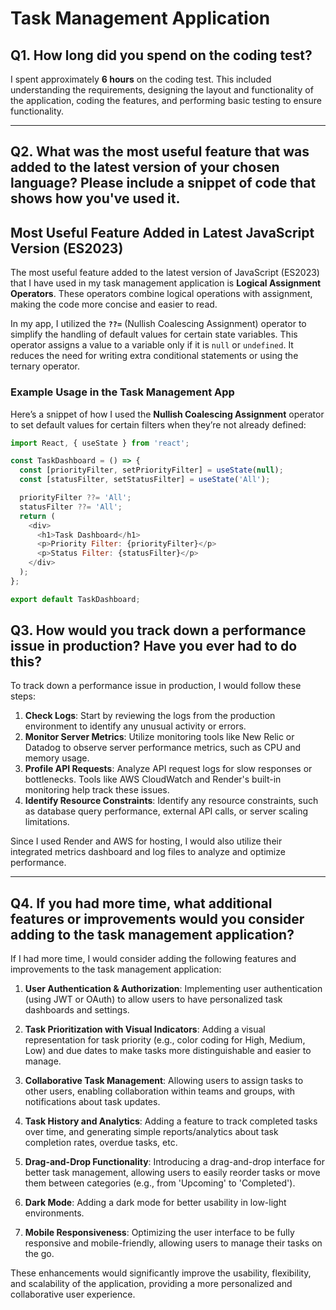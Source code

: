 # Task Management Application

## Q1. How long did you spend on the coding test?

I spent approximately **6 hours** on the coding test. This included understanding the requirements, designing the layout and functionality of the application, coding the features, and performing basic testing to ensure functionality.

---

## Q2. What was the most useful feature that was added to the latest version of your chosen language? Please include a snippet of code that shows how you've used it.

## Most Useful Feature Added in Latest JavaScript Version (ES2023)

The most useful feature added to the latest version of JavaScript (ES2023) that I have used in my task management application is **Logical Assignment Operators**. These operators combine logical operations with assignment, making the code more concise and easier to read.

In my app, I utilized the **`??=`** (Nullish Coalescing Assignment) operator to simplify the handling of default values for certain state variables. This operator assigns a value to a variable only if it is `null` or `undefined`. It reduces the need for writing extra conditional statements or using the ternary operator.

### Example Usage in the Task Management App

Here’s a snippet of how I used the **Nullish Coalescing Assignment** operator to set default values for certain filters when they’re not already defined:

```javascript
import React, { useState } from 'react';

const TaskDashboard = () => {
  const [priorityFilter, setPriorityFilter] = useState(null);
  const [statusFilter, setStatusFilter] = useState('All');

  priorityFilter ??= 'All'; 
  statusFilter ??= 'All';  
  return (
    <div>
      <h1>Task Dashboard</h1>
      <p>Priority Filter: {priorityFilter}</p>
      <p>Status Filter: {statusFilter}</p>
    </div>
  );
};

export default TaskDashboard;

```

## Q3. How would you track down a performance issue in production? Have you ever had to do this?

To track down a performance issue in production, I would follow these steps:

1. **Check Logs**: Start by reviewing the logs from the production environment to identify any unusual activity or errors.
2. **Monitor Server Metrics**: Utilize monitoring tools like New Relic or Datadog to observe server performance metrics, such as CPU and memory usage.
3. **Profile API Requests**: Analyze API request logs for slow responses or bottlenecks. Tools like AWS CloudWatch and Render's built-in monitoring help track these issues.
4. **Identify Resource Constraints**: Identify any resource constraints, such as database query performance, external API calls, or server scaling limitations.

Since I used Render and AWS for hosting, I would also utilize their integrated metrics dashboard and log files to analyze and optimize performance.

---

## Q4. If you had more time, what additional features or improvements would you consider adding to the task management application?

If I had more time, I would consider adding the following features and improvements to the task management application:

1. **User Authentication & Authorization**: Implementing user authentication (using JWT or OAuth) to allow users to have personalized task dashboards and settings.
   
2. **Task Prioritization with Visual Indicators**: Adding a visual representation for task priority (e.g., color coding for High, Medium, Low) and due dates to make tasks more distinguishable and easier to manage.

3. **Collaborative Task Management**: Allowing users to assign tasks to other users, enabling collaboration within teams and groups, with notifications about task updates.

4. **Task History and Analytics**: Adding a feature to track completed tasks over time, and generating simple reports/analytics about task completion rates, overdue tasks, etc.

5. **Drag-and-Drop Functionality**: Introducing a drag-and-drop interface for better task management, allowing users to easily reorder tasks or move them between categories (e.g., from 'Upcoming' to 'Completed').

6. **Dark Mode**: Adding a dark mode for better usability in low-light environments.

7. **Mobile Responsiveness**: Optimizing the user interface to be fully responsive and mobile-friendly, allowing users to manage their tasks on the go.

These enhancements would significantly improve the usability, flexibility, and scalability of the application, providing a more personalized and collaborative user experience.
